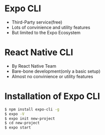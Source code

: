 # Expo CLI
- Third-Party service(free)
- Lots of convinience and utility features
- But limited to the Expo Ecosystem

# React Native CLI
- By React Native Team
- Bare-bone development(only a basic setup)
- Almost no convinience or utility features

# Installation of Expo CLI
```bash
$ npm install expo-cli -g
$ expo -V
$ expo init new-project
$ cd new-project
$ expo start
```
